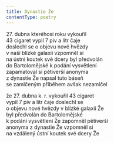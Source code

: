 ```yaml
---
title: Dynastie Že
contentType: poetry
---
```


<section>

27. dubna kteréhosi roku vykouřil  
43 cigaret vypil 7 piv a litr čaje  
doslechl se o objevu nové hvězdy  
v naší blízké galaxii vzpomněl si  
na ústní koutek své dcery byl předvolán  
do Bartolomějské k podání vysvětlení  
zapamatoval si pětiverší anonyma  
z dynastie Že napsal tuto báseň  
se zamlčeným příběhem avšak nezamlčel

</section>

<section>

že 27. dubna k. r. vykouřil 43 cigaret  
vypil 7 piv a litr čaje doslechl se  
o objevu nové hvězdy v blízké galaxii Že  
byl předvolán do Bartolomějské  
k podání vysvětlení Že zapomněl pětiverší  
anonyma z dynastie Že vzpomněl si  
na vzdálený ústní koutek své dcery Že

</section>
